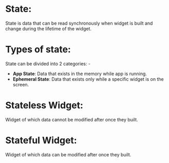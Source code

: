 # State:  
State is data that can be read synchronously when widget is built and change during the lifetime of the widget. 

# Types of state: 

State can be divided into 2 categories: -
-  **App State**: Data that exists in the memory while app is running.
-  **Ephemeral State**: Data that exists only while a specific widget is on the screen.

# Stateless Widget: 
Widget of which data cannot be modified after once they built.

# Stateful Widget: 
Widget of which data can be modified after once they built.
